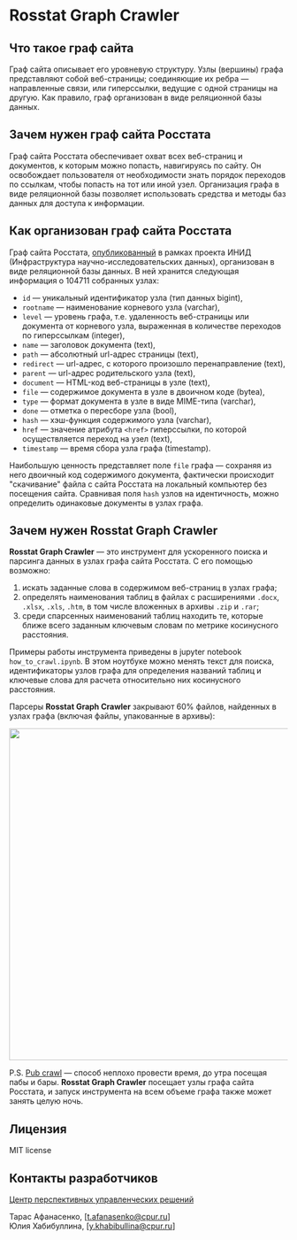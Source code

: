 # Rosstat Graph Crawler

## Что такое граф сайта

Граф сайта описывает его уровневую структуру. Узлы (вершины) графа представляют собой веб-страницы; соединяющие их ребра — направленные связи, или гиперссылки, ведущие с одной страницы на другую. Как правило, граф организован в виде реляционной базы данных.

## Зачем нужен граф сайта Росстата

Граф сайта Росстата обеспечивает охват всех веб-страниц и документов, к которым можно попасть, навигируясь по сайту. Он освобождает пользователя от необходимости знать порядок переходов по ссылкам, чтобы попасть на тот или иной узел. Организация графа в виде реляционной базы позволяет использовать средства и методы баз данных для доступа к информации.

## Как организован граф сайта Росстата

Граф сайта Росстата, [опубликованный](https://data-in.ru/data-catalog/datasets/152/) в рамках проекта ИНИД (Инфраструктура научно-исследовательских данных), организован в виде реляционной базы данных. В ней хранится следующая информация о 104711 собранных узлах:

- `id` — уникальный идентификатор узла (тип данных bigint),
- `rootname` — наименование корневого узла (varchar),
- `level` — уровень графа, т.е. удаленность веб-страницы или документа от корневого узла, выраженная в количестве переходов по гиперссылкам (integer),
- `name` — заголовок документа (text),
- `path` — абсолютный url-адрес страницы (text),
- `redirect` — url-адрес, с которого произошло перенаправление (text),
- `parent` — url-адрес родительского узла (text),
- `document` — HTML-код веб-страницы в узле (text),
- `file` — содержимое документа в узле в двоичном коде (bytea),
- `type` — формат документа в узле в виде MIME-типа (varchar),
- `done` — отметка о пересборе узла (bool),
- `hash` — хэш-функция содержимого узла (varchar),
- `href` — значение атрибута `<href>` гиперссылки, по которой осуществляется переход на узел (text),
- `timestamp` — время сбора узла графа (timestamp).

Наибольшую ценность представляет поле `file` графа — сохраняя из него двоичный код содержимого документа, фактически происходит "скачивание" файла с сайта Росстата на локальный компьютер без посещения сайта. Сравнивая поля `hash` узлов на идентичность, можно определить одинаковые документы в узлах графа.

## Зачем нужен Rosstat Graph Crawler

**Rosstat Graph Crawler** — это инструмент для ускоренного поиска и парсинга данных в узлах графа сайта Росстата. С его помощью возможно:
1) искать заданные слова в содержимом веб-страниц в узлах графа;
2) определять наименования таблиц в файлах с расширениями `.docx`, `.xlsx`, `.xls`, `.htm`, в том числе вложенных в архивы `.zip` и `.rar`;
3) среди спарсенных наименований таблиц находить те, которые ближе всего заданным ключевым словам по метрике косинусного расстояния.

Примеры работы инструмента приведены в jupyter notebook `how_to_crawl.ipynb`. В этом ноутбуке можно менять текст для поиска, идентификаторы узлов графа для определения названий таблиц и ключевые слова для расчета относительно них косинусного расстояния.

Парсеры **Rosstat Graph Crawler** закрывают 60% файлов, найденных в узлах графа (включая файлы, упакованные в архивы):

<p align="center">
<img src="https://i.imgur.com/BbbxO7G.jpg" width=600/>
</p>

P.S. [Pub crawl](https://ru.wikipedia.org/wiki/Барный_тур) — способ неплохо провести время, до утра посещая пабы и бары. **Rosstat Graph Crawler** посещает узлы графа сайта Росстата, и запуск инструмента на всем объеме графа также может занять целую ночь.

## Лицензия

MIT license

## Контакты разработчиков

[Центр перспективных управленческих решений](https://cpur.ru/)

Тарас Афанасенко, [t.afanasenko@cpur.ru]  
Юлия Хабибуллина, [y.khabibullina@cpur.ru]